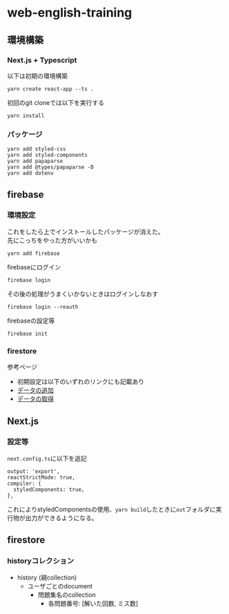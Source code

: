# web-english-training

## 環境構築


### Next.js + Typescript

以下は初期の環境構築
```
yarn create react-app --ts .
```

初回のgit cloneでは以下を実行する
```
yarn install
```


### パッケージ
```
yarn add styled-css
yarn add styled-components
yarn add papaparse
yarn add @types/papaparse -D
yarn add dotenv
```

## firebase

### 環境設定
これをしたら上でインストールしたパッケージが消えた。  
先にこっちをやった方がいいかも
```
yarn add firebase
```

firebaseにログイン
```
firebase login
```
その後の処理がうまくいかないときはログインしなおす
```
firebase login --reauth
```

firebaseの設定等
```
firebase init
```

### firestore

参考ページ
* 初期設定は以下のいずれのリンクにも記載あり
* [データの追加](https://firebase.google.com/docs/firestore/manage-data/add-data?hl=ja)
* [データの取得](https://firebase.google.com/docs/firestore/query-data/get-data?hl=ja#web_2)




## Next.js

### 設定等

`next.config.ts`に以下を追記
```
output: 'export',
reactStrictMode: true,
compiler: {
  styledComponents: true,
},
```
これによりstyledComponentsの使用、`yarn build`したときに`out`フォルダに実行物が出力ができるようになる。


## firestore

### historyコレクション
* history (親collection)
  * ユーザごとのdocument
    * 問題集名のcollection
      * 各問題番号: [解いた回数, ミス数]

